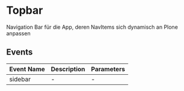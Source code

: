# Topbar

Navigation Bar für die App, deren NavItems sich dynamisch an Plone anpassen

## Events

<!-- @vuese:Topbar:events:start -->
|Event Name|Description|Parameters|
|---|---|---|
|sidebar|-|-|

<!-- @vuese:Topbar:events:end -->


